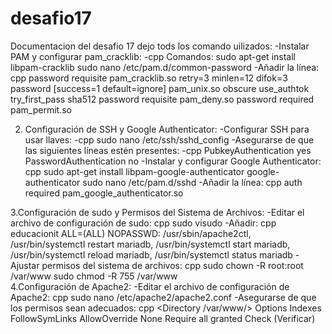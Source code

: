 # desafio17
Documentacion del desafio 17
dejo tods los comando uilizados:
-Instalar PAM y configurar pam_cracklib:
-cpp
Comandos:
sudo apt-get install libpam-cracklib
sudo nano /etc/pam.d/common-password
-Añadir la línea:
cpp
password        requisite                       pam_cracklib.so retry=3 minlen=12 difok=3
password        [success=1 default=ignore]      pam_unix.so obscure use_authtok try_first_pass sha512
password        requisite                       pam_deny.so
password        required                        pam_permit.so

2.	Configuración de SSH y Google Authenticator:
-Configurar SSH para usar llaves:
-cpp
sudo nano /etc/ssh/sshd_config
-Asegurarse de que las siguientes líneas estén presentes:
-cpp
PubkeyAuthentication yes
PasswordAuthentication no
-Instalar y configurar Google Authenticator:
cpp
sudo apt-get install libpam-google-authenticator
google-authenticator
sudo nano /etc/pam.d/sshd
-Añadir la línea:
cpp
auth required pam_google_authenticator.so
	
3.Configuración de sudo y Permisos del Sistema de Archivos:
-Editar el archivo de configuración de sudo:
cpp
sudo visudo
-Añadir:
cpp
educacionit ALL=(ALL) NOPASSWD: /usr/sbin/apache2ctl, /usr/bin/systemctl restart mariadb, /usr/bin/systemctl start mariadb, /usr/bin/systemctl reload mariadb, /usr/bin/systemctl status mariadb
-Ajustar permisos del sistema de archivos:
cpp
sudo chown -R root:root /var/www
sudo chmod -R 755 /var/www	
4.Configuración de Apache2:
-Editar el archivo de configuración de Apache2:
cpp
sudo nano /etc/apache2/apache2.conf
-Asegurarse de que los permisos sean adecuados:
cpp
<Directory /var/www/>
    Options Indexes FollowSymLinks
    AllowOverride None
    Require all granted
</Directory>
Check (Verificar)

